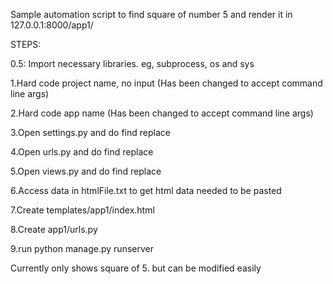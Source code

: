 Sample automation script to find square of number 5 and render it in 127.0.0.1:8000/app1/

STEPS:

0.5: Import necessary libraries. eg, subprocess, os and sys

1.Hard code project name, no input (Has been changed to accept command line args)

2.Hard code app name (Has been changed to accept command line args)

3.Open settings.py and do find replace

4.Open urls.py and do find replace

5.Open views.py and do find replace

6.Access data in htmlFile.txt to get html data needed to be pasted

7.Create templates/app1/index.html

8.Create app1/urls.py

9.run python manage.py runserver


Currently only shows square of 5. but can be modified easily
